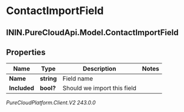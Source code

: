 # ContactImportField

## ININ.PureCloudApi.Model.ContactImportField

## Properties

|Name | Type | Description | Notes|
|------------ | ------------- | ------------- | -------------|
| **Name** | **string** | Field name | |
| **Included** | **bool?** | Should we import this field | |



_PureCloudPlatform.Client.V2 243.0.0_
